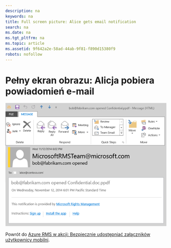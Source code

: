 ```yaml
---
description: na
keywords: na
title: Full screen picture: Alice gets email notification
search: na
ms.date: na
ms.tgt_pltfrm: na
ms.topic: article
ms.assetid: 9f642a2e-58ad-44ab-9f81-f890d15380f9
robots: nofollow
---
```

# Pełny ekran obrazu: Alicja pobiera powiadomień e-mail
![](../Image/AzRMS_StoryboardEmaill4.PNG)

Powrót do [Azure RMS w akcji: Bezpiecznie udostępniać załączników użytkownicy mobilni](http://technet.microsoft.com/library/jj585026.aspx).

